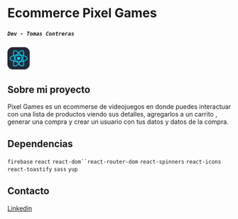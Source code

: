 # Ecommerce Pixel Games

##### `Dev - Tomas Contreras`

<img src="https://raw.githubusercontent.com/tandpfun/skill-icons/65dea6c4eaca7da319e552c09f4cf5a9a8dab2c8/icons/React-Dark.svg" width="50">

## Sobre mi proyecto
Pixel Games es un ecommerse de videojuegos en donde puedes interactuar con una lista de productos viendo sus detalles, agregarlos a un carrito , generar  una compra y crear un usuario con tus datos y datos de la compra.

## Dependencias

`firebase`  `react` `react-dom``react-router-dom`
`react-spinners` 
`react-icons` 
`react-toastify`
`sass`
`yup`

## Contacto

<a href="https://www.linkedin.com/in/tomas-roberto-contreras?lipi=urn%3Ali%3Apage%3Ad_flagship3_profile_view_base_contact_details%3B3pii3VfbSKKUV2RRjwrI2g%3D%3D">Linkedin</a>
